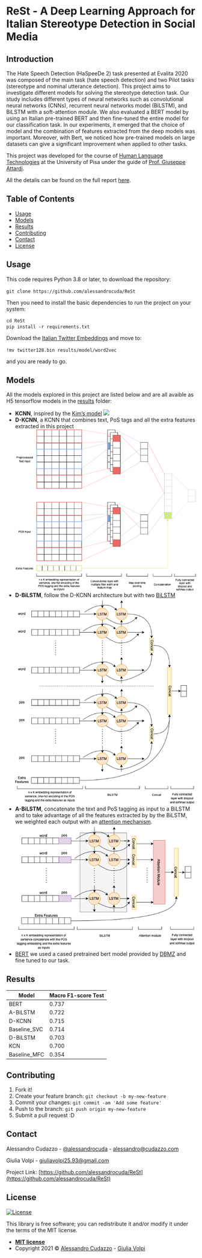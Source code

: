 # ReSt - A Deep Learning Approach for Italian Stereotype Detection in Social Media
## Introduction
The Hate Speech Detection (HaSpeeDe 2) task presented at Evalita 2020  was composed of the main task (hate speech detection) and two Pilot tasks (stereotype and nominal utterance detection). This project aims to investigate different models for solving the stereotype detection task. Our study includes different types of neural networks such as convolutional neural networks (CNNs), recurrent neural networks model (BiLSTM), and BiLSTM with a soft-attention module. We also evaluated a BERT model by using an Italian pre-trained BERT and then fine-tuned the entire model for our classification task. In our experiments, it emerged that the choice of model and the combination of features extracted from the deep models was important. Moreover, with Bert, we noticed how pre-trained models on large datasets can give a significant improvement when applied to other tasks.

This project was developed for the course of [Human Language Technologies](https://elearning.di.unipi.it/course/view.php?id=180) at the University of Pisa under the guide of [Prof. Giuseppe Attardi](http://pages.di.unipi.it/attardi/).

All the detalis can be found on the full report [here](https://github.com/alessandrocuda/ReSt/blob/main/report/HLT_Stereotype_detection_19_20.pdf).

## Table of Contents 
- [Usage](#usage)
- [Models](#models)
- [Results](#Results)
- [Contributing](#contributing)
- [Contact](#contact)
- [License](#license)

## Usage
This code requires Python 3.8 or later, to download the repository:

`git clone https://github.com/alessandrocuda/ReSt`

Then you need to install the basic dependencies to run the project on your system:

```
cd ReSt
pip install -r requirements.txt
```

Download the [Italian Twitter Embeddings](http://www.italianlp.it/download-italian-twitter-embeddings/) and move to:

`!mv twitter128.bin results/model/word2vec`

and you are ready to go.

## Models 
All the models explored in this project are listed below and are all avaible as H5 tensorflow models in the [results](https://github.com/alessandrocuda/ReSt/tree/main/results/model) folder:
- **KCNN**, inspired by the [Kim’s model](https://arxiv.org/pdf/1408.5882.pdf)
![](https://www.researchgate.net/profile/Aleksander-Smywinski-Pohl/publication/331643881/figure/fig2/AS:735079986900994@1552268134872/Illustration-of-Kim-CNN-model-architecture.png)
- **D-KCNN**, a KCNN that combines text, PoS tags and all the extra features extracted in this project 
![](https://github.com/alessandrocuda/ReSt/blob/main/report/assest/double_cnn.png?raw=true)
- **D-BiLSTM**, follow the D-KCNN architecture but with two [BiLSTM](https://paperswithcode.com/method/bilstm)
![](https://github.com/alessandrocuda/ReSt/blob/main/report/assest/double_bilstm-2.png?raw=true)
- **A-BiLSTM**, concatenate the text and PoS tagging as input to a BiLSTM and to take advantage of all the features extracted by by the BiLSTM, we weighted each output with an [attention mechanism](https://aclanthology.org/W18-6226/).
![](https://github.com/alessandrocuda/ReSt/blob/main/report/assest/attention_bilstm2.png?raw=true)
- [BERT](https://arxiv.org/pdf/1810.04805.pdf) we used a cased pretrained bert model provided by [DBMZ](https://github.com/dbmdz/berts) and fine tuned to our task.



## Results
| Model  | Macro F1-score Test |
| ------------- | ------------- |
| BERT  | 0.737  |
| A-BiLSTM  |  0.722 |
| D-KCNN  |  0.715 |
| Baseline_SVC  |  0.714 |
| D-BiLSTM  |  0.703  |
| KCN  |  0.700  |
| Baseline_MFC  |  0.354  |

## Contributing
 
1. Fork it!
2. Create your feature branch: `git checkout -b my-new-feature`
3. Commit your changes: `git commit -am 'Add some feature'`
4. Push to the branch: `git push origin my-new-feature`
5. Submit a pull request :D

<!-- CONTACT -->
## Contact

Alessandro Cudazzo - [@alessandrocuda](https://twitter.com/alessandrocuda) - alessandro@cudazzo.com

Giulia Volpi - giuliavolpi25.93@gmail.com

Project Link: [https://github.com/alessandrocuda/ReSt](https://github.com/alessandrocuda/ReSt)

<!-- LICENSE -->
## License
[![License](http://img.shields.io/:license-mit-blue.svg?style=flat-square)](http://badges.mit-license.org)

This library is free software; you can redistribute it and/or modify it under
the terms of the MIT license.

- **[MIT license](LICENSE)**
- Copyright 2021 ©  <a href="https://alessandrocudazzo.it" target="_blank">Alessandro Cudazzo</a> - <a href="mailto:giuliavolpi25.93@gmail.com">Giulia Volpi</a>